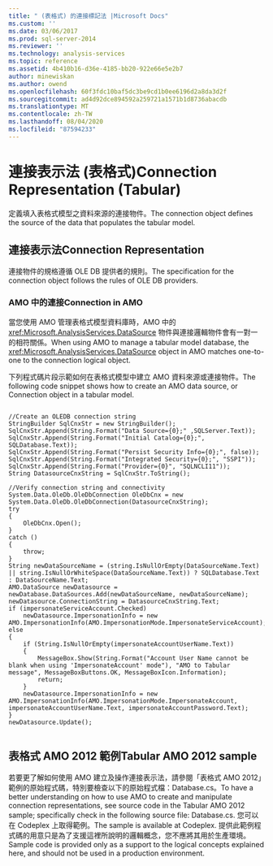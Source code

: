 ```yaml
---
title: " (表格式) 的連接標記法 |Microsoft Docs"
ms.custom: ''
ms.date: 03/06/2017
ms.prod: sql-server-2014
ms.reviewer: ''
ms.technology: analysis-services
ms.topic: reference
ms.assetid: 4b410b16-d36e-4185-bb20-922e66e5e2b7
author: minewiskan
ms.author: owend
ms.openlocfilehash: 60f3fdc10baf5dc3be9cd1b0ee6196d2a8da3d2f
ms.sourcegitcommit: ad4d92dce894592a259721a1571b1d8736abacdb
ms.translationtype: MT
ms.contentlocale: zh-TW
ms.lasthandoff: 08/04/2020
ms.locfileid: "87594233"
---
```

# <a name="connection-representation-tabular"></a><span data-ttu-id="d3228-102">連接表示法 (表格式)</span><span class="sxs-lookup"><span data-stu-id="d3228-102">Connection Representation (Tabular)</span></span>
  <span data-ttu-id="d3228-103">定義填入表格式模型之資料來源的連接物件。</span><span class="sxs-lookup"><span data-stu-id="d3228-103">The connection object defines the source of the data that populates the tabular model.</span></span>  
  
## <a name="connection-representation"></a><span data-ttu-id="d3228-104">連接表示法</span><span class="sxs-lookup"><span data-stu-id="d3228-104">Connection Representation</span></span>  
 <span data-ttu-id="d3228-105">連接物件的規格遵循 OLE DB 提供者的規則。</span><span class="sxs-lookup"><span data-stu-id="d3228-105">The specification for the connection object follows the rules of OLE DB providers.</span></span>  
  
### <a name="connection-in-amo"></a><span data-ttu-id="d3228-106">AMO 中的連接</span><span class="sxs-lookup"><span data-stu-id="d3228-106">Connection in AMO</span></span>  
 <span data-ttu-id="d3228-107">當您使用 AMO 管理表格式模型資料庫時，AMO 中的 <xref:Microsoft.AnalysisServices.DataSource> 物件與連接邏輯物件會有一對一的相符關係。</span><span class="sxs-lookup"><span data-stu-id="d3228-107">When using AMO to manage a tabular model database, the <xref:Microsoft.AnalysisServices.DataSource> object in AMO matches one-to-one to the connection logical object.</span></span>  
  
 <span data-ttu-id="d3228-108">下列程式碼片段示範如何在表格式模型中建立 AMO 資料來源或連接物件。</span><span class="sxs-lookup"><span data-stu-id="d3228-108">The following code snippet shows how to create an AMO data source, or Connection object in a tabular model.</span></span>  
  
```  
  
//Create an OLEDB connection string  
StringBuilder SqlCnxStr = new StringBuilder();  
SqlCnxStr.Append(String.Format("Data Source={0};" ,SQLServer.Text));  
SqlCnxStr.Append(String.Format("Initial Catalog={0};", SQLDatabase.Text));  
SqlCnxStr.Append(String.Format("Persist Security Info={0};", false));  
SqlCnxStr.Append(String.Format("Integrated Security={0};", "SSPI"));  
SqlCnxStr.Append(String.Format("Provider={0}", "SQLNCLI11"));  
String DatasourceCnxString = SqlCnxStr.ToString();  
  
//Verify connection string and connectivity  
System.Data.OleDb.OleDbConnection OleDbCnx = new System.Data.OleDb.OleDbConnection(DatasourceCnxString);  
try  
{  
    OleDbCnx.Open();  
}  
catch ()  
{  
    throw;  
}  
String newDataSourceName = (string.IsNullOrEmpty(DataSourceName.Text) || string.IsNullOrWhiteSpace(DataSourceName.Text)) ? SQLDatabase.Text : DataSourceName.Text;  
AMO.DataSource newDatasource = newDatabase.DataSources.Add(newDataSourceName, newDataSourceName);  
newDatasource.ConnectionString = DatasourceCnxString.Text;  
if (impersonateServiceAccount.Checked)  
    newDatasource.ImpersonationInfo = new AMO.ImpersonationInfo(AMO.ImpersonationMode.ImpersonateServiceAccount);  
else  
{  
    if (String.IsNullOrEmpty(impersonateAccountUserName.Text))  
    {  
        MessageBox.Show(String.Format("Account User Name cannot be blank when using 'ImpersonateAccount' mode"), "AMO to Tabular message", MessageBoxButtons.OK, MessageBoxIcon.Information);  
        return;  
    }  
    newDatasource.ImpersonationInfo = new AMO.ImpersonationInfo(AMO.ImpersonationMode.ImpersonateAccount, impersonateAccountUserName.Text, impersonateAccountPassword.Text);  
}  
newDatasource.Update();  
  
```  
  
## <a name="tabular-amo-2012-sample"></a><span data-ttu-id="d3228-109">表格式 AMO 2012 範例</span><span class="sxs-lookup"><span data-stu-id="d3228-109">Tabular AMO 2012 sample</span></span>  
 <span data-ttu-id="d3228-110">若要更了解如何使用 AMO 建立及操作連接表示法，請參閱「表格式 AMO 2012」範例的原始程式碼，特別要檢查以下的原始程式檔：Database.cs。</span><span class="sxs-lookup"><span data-stu-id="d3228-110">To have a better understanding on how to use AMO to create and manipulate connection representations, see source code in the Tabular AMO 2012 sample; specifically check in the following source file: Database.cs.</span></span> <span data-ttu-id="d3228-111">您可以在 Codeplex 上取得範例。</span><span class="sxs-lookup"><span data-stu-id="d3228-111">The sample is available at Codeplex.</span></span> <span data-ttu-id="d3228-112">提供此範例程式碼的用意只是為了支援這裡所說明的邏輯概念，您不應將其用於生產環境。</span><span class="sxs-lookup"><span data-stu-id="d3228-112">Sample code is provided only as a support to the logical concepts explained here, and should not be used in a production environment.</span></span>  
  
  
